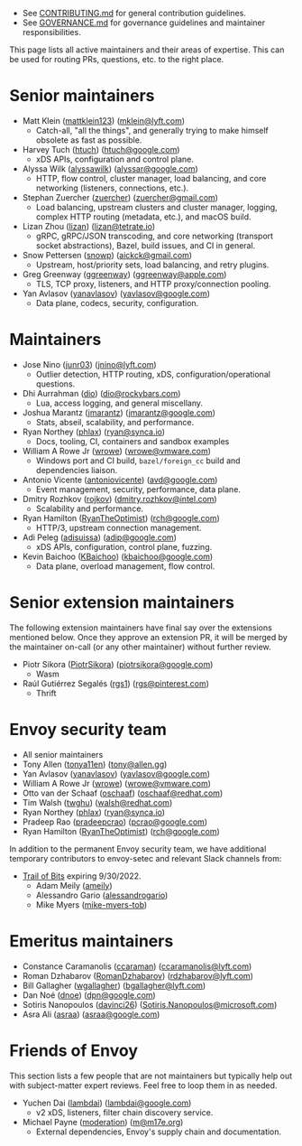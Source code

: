 * See [CONTRIBUTING.md](CONTRIBUTING.md) for general contribution guidelines.
* See [GOVERNANCE.md](GOVERNANCE.md) for governance guidelines and maintainer responsibilities.

This page lists all active maintainers and their areas of expertise. This can be used for
routing PRs, questions, etc. to the right place.

# Senior maintainers

* Matt Klein ([mattklein123](https://github.com/mattklein123)) (mklein@lyft.com)
  * Catch-all, "all the things", and generally trying to make himself obsolete as fast as
    possible.
* Harvey Tuch ([htuch](https://github.com/htuch)) (htuch@google.com)
  * xDS APIs, configuration and control plane.
* Alyssa Wilk ([alyssawilk](https://github.com/alyssawilk)) (alyssar@google.com)
  * HTTP, flow control, cluster manager, load balancing, and core networking (listeners,
    connections, etc.).
* Stephan Zuercher ([zuercher](https://github.com/zuercher)) (zuercher@gmail.com)
  * Load balancing, upstream clusters and cluster manager, logging, complex HTTP routing
    (metadata, etc.), and macOS build.
* Lizan Zhou ([lizan](https://github.com/lizan)) (lizan@tetrate.io)
  * gRPC, gRPC/JSON transcoding, and core networking (transport socket abstractions), Bazel, build
    issues, and CI in general.
* Snow Pettersen ([snowp](https://github.com/snowp)) (aickck@gmail.com)
  * Upstream, host/priority sets, load balancing, and retry plugins.
* Greg Greenway ([ggreenway](https://github.com/ggreenway)) (ggreenway@apple.com)
  * TLS, TCP proxy, listeners, and HTTP proxy/connection pooling.
* Yan Avlasov ([yanavlasov](https://github.com/yanavlasov)) (yavlasov@google.com)
  * Data plane, codecs, security, configuration.

# Maintainers

* Jose Nino ([junr03](https://github.com/junr03)) (jnino@lyft.com)
  * Outlier detection, HTTP routing, xDS, configuration/operational questions.
* Dhi Aurrahman ([dio](https://github.com/dio)) (dio@rockybars.com)
  * Lua, access logging, and general miscellany.
* Joshua Marantz ([jmarantz](https://github.com/jmarantz)) (jmarantz@google.com)
  * Stats, abseil, scalability, and performance.
* Ryan Northey ([phlax](https://github.com/phlax)) (ryan@synca.io)
  * Docs, tooling, CI, containers and sandbox examples
* William A Rowe Jr ([wrowe](https://github.com/wrowe)) (wrowe@vmware.com)
  * Windows port and CI build, `bazel/foreign_cc` build and dependencies liaison.
* Antonio Vicente ([antoniovicente](https://github.com/antoniovicente)) (avd@google.com)
  * Event management, security, performance, data plane.
* Dmitry Rozhkov ([rojkov](https://github.com/rojkov)) (dmitry.rozhkov@intel.com)
  * Scalability and performance.
* Ryan Hamilton ([RyanTheOptimist](https://github.com/ryantheoptimist)) (rch@google.com)
  * HTTP/3, upstream connection management.
* Adi Peleg ([adisuissa](https://github.com/adisuissa)) (adip@google.com)
  * xDS APIs, configuration, control plane, fuzzing.
* Kevin Baichoo ([KBaichoo](https://github.com/KBaichoo)) (kbaichoo@google.com)
  * Data plane, overload management, flow control.


# Senior extension maintainers

The following extension maintainers have final say over the extensions mentioned below. Once they
approve an extension PR, it will be merged by the maintainer on-call (or any other maintainer)
without further review.

* Piotr Sikora ([PiotrSikora](https://github.com/PiotrSikora)) (piotrsikora@google.com)
  * Wasm
* Raúl Gutiérrez Segalés ([rgs1](https://github.com/rgs1)) (rgs@pinterest.com)
  * Thrift

# Envoy security team

* All senior maintainers
* Tony Allen ([tonya11en](https://github.com/tonya11en)) (tony@allen.gg)
* Yan Avlasov ([yanavlasov](https://github.com/yanavlasov)) (yavlasov@google.com)
* William A Rowe Jr ([wrowe](https://github.com/wrowe)) (wrowe@vmware.com)
* Otto van der Schaaf ([oschaaf](https://github.com/oschaaf)) (oschaaf@redhat.com)
* Tim Walsh ([twghu](https://github.com/twghu)) (walsh@redhat.com)
* Ryan Northey ([phlax](https://github.com/phlax)) (ryan@synca.io)
* Pradeep Rao ([pradeepcrao](https://github.com/pradeepcrao)) (pcrao@google.com)
* Ryan Hamilton ([RyanTheOptimist](https://github.com/ryantheoptimist)) (rch@google.com)

In addition to the permanent Envoy security team, we have additional temporary
contributors to envoy-setec and relevant Slack channels from:

* [Trail of Bits](https://www.trailofbits.com/) expiring 9/30/2022.
  * Adam Meily ([ameily](https://github.com/ameily))
  * Alessandro Gario ([alessandrogario](https://github.com/alessandrogario))
  * Mike Myers ([mike-myers-tob](https://github.com/mike-myers-tob))

# Emeritus maintainers

* Constance Caramanolis ([ccaraman](https://github.com/ccaraman)) (ccaramanolis@lyft.com)
* Roman Dzhabarov ([RomanDzhabarov](https://github.com/RomanDzhabarov)) (rdzhabarov@lyft.com)
* Bill Gallagher ([wgallagher](https://github.com/wgallagher)) (bgallagher@lyft.com)
* Dan Noé ([dnoe](https://github.com/dnoe)) (dpn@google.com)
* Sotiris Nanopoulos ([davinci26](https://github.com/davinci26)) (Sotiris.Nanopoulos@microsoft.com)
* Asra Ali ([asraa](https://github.com/asraa)) (asraa@google.com)

# Friends of Envoy

This section lists a few people that are not maintainers but typically help out with subject-matter expert reviews. Feel free to loop them in as needed.

* Yuchen Dai ([lambdai](https://github.com/lambdai)) (lambdai@google.com)
  * v2 xDS, listeners, filter chain discovery service.
* Michael Payne ([moderation](https://github.com/moderation)) (m@m17e.org)
  * External dependencies, Envoy's supply chain and documentation.
